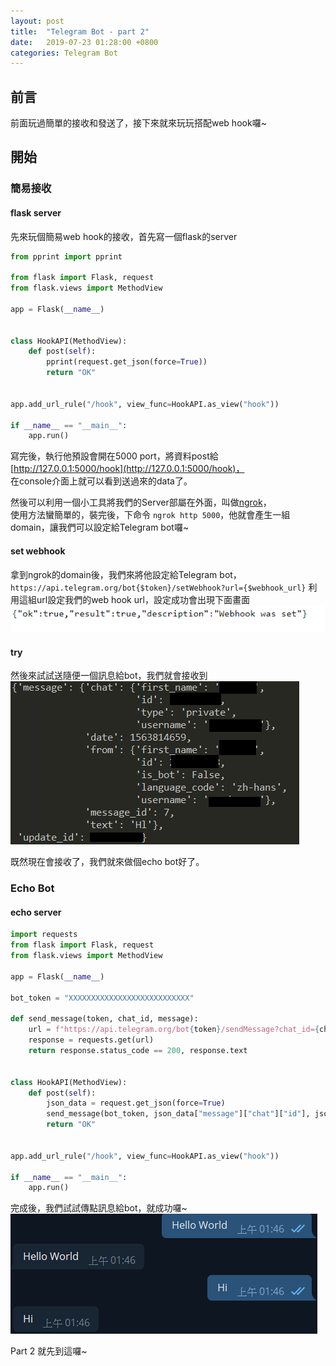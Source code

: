 ```yaml
---
layout: post
title:  "Telegram Bot - part 2"
date:   2019-07-23 01:28:00 +0800
categories: Telegram Bot
---
```


## 前言

前面玩過簡單的接收和發送了，接下來就來玩玩搭配web hook囉~  

## 開始

### 簡易接收

#### flask server

先來玩個簡易web hook的接收，首先寫一個flask的server  

```python
from pprint import pprint

from flask import Flask, request
from flask.views import MethodView

app = Flask(__name__)


class HookAPI(MethodView):
    def post(self):
        pprint(request.get_json(force=True))
        return "OK"


app.add_url_rule("/hook", view_func=HookAPI.as_view("hook"))

if __name__ == "__main__":
    app.run()
```

寫完後，執行他預設會開在5000 port，將資料post給[http://127.0.0.1:5000/hook](http://127.0.0.1:5000/hook)，  
在console介面上就可以看到送過來的data了。  

然後可以利用一個小工具將我們的Server部屬在外面，叫做[ngrok](https://ngrok.com/)，  
使用方法蠻簡單的，裝完後，下命令 `ngrok http 5000`，他就會產生一組domain，讓我們可以設定給Telegram bot囉~  

#### set webhook

拿到ngrok的domain後，我們來將他設定給Telegram bot，  
`https://api.telegram.org/bot{$token}/setWebhook?url={$webhook_url}`
利用這組url設定我們的web hook url，設定成功會出現下面畫面  
![set webhook](/assets\images\2019-07-23-Telegram_Bot_part_2\setwebhook.PNG)  

#### try

然後來試試送隨便一個訊息給bot，我們就會接收到  
![webhook get](/assets\images\2019-07-23-Telegram_Bot_part_2\webhook_get.PNG)  

既然現在會接收了，我們就來做個echo bot好了。  

### Echo Bot

#### echo server

```python
import requests
from flask import Flask, request
from flask.views import MethodView

app = Flask(__name__)

bot_token = "XXXXXXXXXXXXXXXXXXXXXXXXXXX"

def send_message(token, chat_id, message):
    url = f"https://api.telegram.org/bot{token}/sendMessage?chat_id={chat_id}&text={message}"
    response = requests.get(url)
    return response.status_code == 200, response.text


class HookAPI(MethodView):
    def post(self):
        json_data = request.get_json(force=True)
        send_message(bot_token, json_data["message"]["chat"]["id"], json_data["message"]["text"])
        return "OK"


app.add_url_rule("/hook", view_func=HookAPI.as_view("hook"))

if __name__ == "__main__":
    app.run()
```

完成後，我們試試傳點訊息給bot，就成功囉~  
![echo chat](/assets\images\2019-07-23-Telegram_Bot_part_2\echo_chat.PNG)  

Part 2 就先到這囉~  
